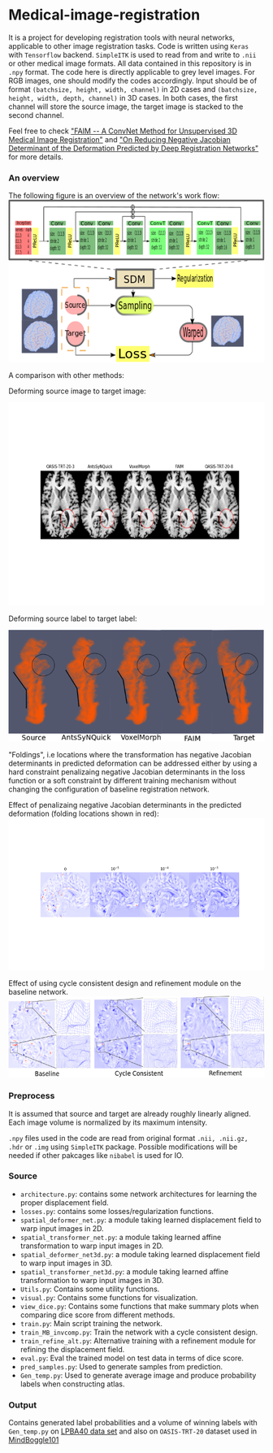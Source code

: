 # Medical-image-registration
It is a project for developing registration tools with neural networks, applicable to other image registration tasks. Code is written using `Keras` with `Tensorflow` backend. `SimpleITK` is used to read from and write to ``.nii`` or other medical image formats. All data contained in this repository is in `.npy` format. The code here is directly applicable to grey level images. For RGB images, one should modify the codes accordingly. Input should be of format `(batchsize, height, width, channel)` in 2D cases and `(batchsize, height, width, depth, channel)` in 3D cases. In both cases, the first channel will store the source image, the target image is stacked to the second channel.

Feel free to check ["FAIM -- A ConvNet Method for Unsupervised 3D Medical Image Registration"](https://arxiv.org/abs/1811.09243) and ["On Reducing Negative Jacobian Determinant of the Deformation Predicted by Deep Registration Networks"](https://arxiv.org/abs/1907.00068) for more details. 

### An overview
The following figure is an overview of the network's work flow:
<img src = 'Architecture.png' height="320" width="680">


A comparison with other methods:

Deforming source image to target image:

<img src = 'warped.png' height="400" width="640">

Deforming source label to target label: 

<img src = 'Fig4.png' height="220" width="600">

"Foldings", i.e locations where the transformation has negative Jacobian determinants in predicted deformation can be addressed either by using a hard constraint penalizaing negative Jacobian determinants in the loss function or a soft constraint by different training mechanism without changing the configuration of baseline registration network.

Effect of penalizaing negative Jacobian determinants in the predicted deformation (folding locations shown in red):
<img src = 'Jachange.png' height="300" width="600">

Effect of using cycle consistent design and refinement module on the baseline network.
<img src = 'CheckJac_short.png' height="160" width="600">

### Preprocess
It is assumed that source and target are already roughly linearly aligned. Each image volume is normalized by its maximum intensity.

`.npy` files used in the code are read from original format `.nii, .nii.gz, .hdr` or `.img` using `SimpleITK` package. Possible modifications will be needed if other pakcages like `nibabel` is used for IO.

### Source
* `architecture.py`: contains some network architectures for learning the proper displacement field.
* `losses.py`: contains some losses/regularization functions.
* `spatial_deformer_net.py`: a module taking learned displacement field to warp input images in 2D.
* `spatial_transformer_net.py`: a module taking learned affine transformation to warp input images in 2D.
* `spatial_deformer_net3d.py`: a module taking learned displacement field to warp input images in 3D.
* `spatial_transformer_net3d.py`: a module taking learned affine transformation to warp input images in 3D.
* `Utils.py`: Contains some utility functions.
* `visual.py`: Contains some functions for visualization.
* `view_dice.py`: Contains some functions that make summary plots when comparing dice score from different methods.
* `train.py`: Main script training the network.
* `train_MB_invcomp.py`: Train the network with a cycle consistent design.
* `train_refine_alt.py`: Alternative training with a refinement module for refining the displacement field. 
* `eval.py`: Eval the trained model on test data in terms of dice score.
* `pred_samples.py`: Used to generate samples from prediction.
* `Gen_temp.py`: Used to generate average image and produce probability labels when constructing atlas.


### Output
Contains generated label probabilities and a volume of winning labels with `Gen_temp.py` on [LPBA40 data set](http://resource.loni.usc.edu/resources/atlases-downloads/) and also on `OASIS-TRT-20` dataset used in [MindBoggle101](https://mindboggle.info/data)
